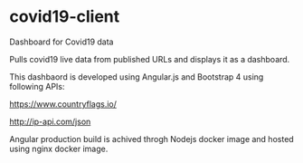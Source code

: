 # covid19-client
Dashboard for Covid19 data

Pulls covid19 live data from published URLs and displays it as a dashboard.

This dashbaord is developed using Angular.js and Bootstrap 4 using following APIs:

https://www.countryflags.io/

http://ip-api.com/json

Angular production build is achived throgh Nodejs docker image and hosted using nginx docker image.
